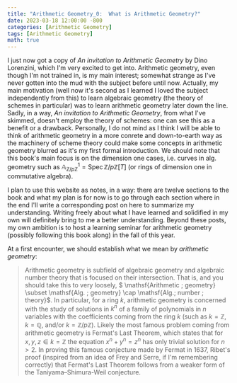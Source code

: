 ```yaml
---
title: "Arithmetic Geometry_0:  What is Arithmetic Geometry?" 
date: 2023-03-18 12:00:00 -800
categories: [Arithmetic Geometry]
tags: [Arithmetic Geometry]
math: true
---
```


I just now got a copy of *An invitation to Arithmetic Geometry* by Dino Lorenzini, which I'm very excited to get into. Arithmetic geometry, even though I'm not trained in, is my main interest; somewhat strange as I've never gotten into the mud with the subject before until now. Actually, my main motivation (well now it's second as I learned I loved the subject independently from this) to learn algebraic geometry (the theory of schemes in particular) was to learn arithmetic geometry later down the line. Sadly, in a way, *An invitation to Arithmetic Geometry*, from what I've skimmed, doesn't employ the theory of schemes: one can see this as a benefit or a drawback. Personally, I do not mind as I think I will be able to think of arithmetic geometry in a more conrete and down-to-earth way as the machinery of scheme theory could make some concepts in arithmetic geometry blurred as it's my first formal introduction. We should note that this book's main focus is on the dimension one cases, i.e. curves in alg. geometry such as $\mathbb A ^1_{\mathbb Z /p\mathbb Z}= \mathrm{Spec \,} \mathbb Z / p \mathbb Z [T]$ (or rings of dimension one in commutative algebra).

I plan to use this website as notes, in a way: there are twelve sections to the book and what my plan is for now is to go through each section where in the end I'll write a corresponding post on here to summarize my understanding. Writing freely about what I have learned and solidified in my own will definitely bring to me a better understanding. Beyond these posts, my own ambition is to host a learning seminar for arithmetic geometry (possibly following this book along) in the fall of this year.




At a first encounter, we should establish what we mean by *arithmetic geometry*:

> Arithmetic geometry is subfield of algebraic geometry and algebraic number theory that is focused on their intersection. That is, and you should take this to very loosely, $ \mathsf{Arithmetic \; geometry} \subset \mathsf{Alg. \; geometry} \cap \mathsf{Alg.\;  number \; theory}$. In particular, for a ring $k$, arithmetic geometry is concerned with the study of solutions in $k^n$ of a family of polynomials in $n$ variables with the coefficients coming from the ring $k$ (such as $k = \mathbb Z$, $k = \mathbb Q$, and/or $k = \mathbb Z/p\mathbb Z$). Likely the most famous problem coming from arithmetic geometry is Fermat's Last Theorem, which states that for $x,y,z \in k = \mathbb Z$ the equation $x^n+y^n = z^n$ has only trivial solution for $n > 2$. In proving this famous conjecture made by Fermat in 1637, Ribet's proof (inspired from an idea of Frey and Serre, if I'm remembering correctly) that Fermat's Last Theorem follows from a weaker form of the Taniyama–Shimura-Weil conjecture.
